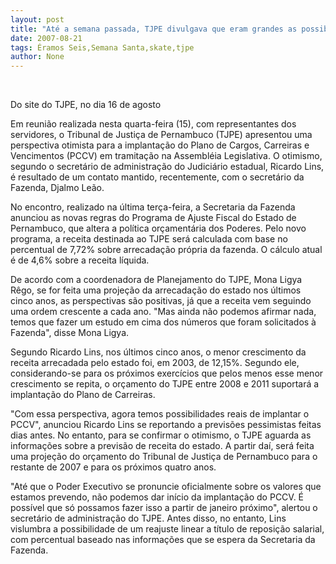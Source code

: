 ```yaml
---
layout: post
title: "Até a semana passada, TJPE divulgava que eram grandes as possibilidades para implantação do PCCV "
date: 2007-08-21
tags: Éramos Seis,Semana Santa,skate,tjpe
author: None
---
```


&nbsp;

Do site do TJPE, no dia 16 de agosto

Em reuni&atilde;o realizada nesta quarta-feira (15), com representantes dos servidores, o Tribunal de Justi&ccedil;a de Pernambuco (TJPE) apresentou uma perspectiva otimista para a implanta&ccedil;&atilde;o do Plano de Cargos, Carreiras e Vencimentos (PCCV) em tramita&ccedil;&atilde;o na Assembl&eacute;ia Legislativa. O otimismo, segundo o secret&aacute;rio de administra&ccedil;&atilde;o do Judici&aacute;rio estadual, Ricardo Lins, &eacute; resultado de um contato mantido, recentemente, com o secret&aacute;rio da Fazenda, Djalmo Le&atilde;o. 

No encontro, realizado na &uacute;ltima ter&ccedil;a-feira, a Secretaria da Fazenda anunciou as novas regras do Programa de Ajuste Fiscal do Estado de Pernambuco, que altera a pol&iacute;tica or&ccedil;ament&aacute;ria dos Poderes. Pelo novo programa, a receita destinada ao TJPE ser&aacute; calculada com base no percentual de 7,72% sobre arrecada&ccedil;&atilde;o pr&oacute;pria da fazenda. O c&aacute;lculo atual &eacute; de 4,6% sobre a receita l&iacute;quida.

De acordo com a coordenadora de Planejamento do TJPE, Mona Ligya R&ecirc;go, se for feita uma proje&ccedil;&atilde;o da arrecada&ccedil;&atilde;o do estado nos &uacute;ltimos cinco anos, as perspectivas s&atilde;o positivas, j&aacute; que a receita vem seguindo uma ordem crescente a cada ano. &quot;Mas ainda n&atilde;o podemos afirmar nada, temos que fazer um estudo em cima dos n&uacute;meros que foram solicitados &agrave; Fazenda&quot;, disse Mona Ligya.

Segundo Ricardo Lins, nos &uacute;ltimos cinco anos, o menor crescimento da receita arrecadada pelo estado foi, em 2003, de 12,15%. Segundo ele, considerando-se para os pr&oacute;ximos exerc&iacute;cios que pelos menos esse menor crescimento se repita, o or&ccedil;amento do TJPE entre 2008 e 2011 suportar&aacute; a implanta&ccedil;&atilde;o do Plano de Carreiras. 

&quot;Com essa perspectiva, agora temos possibilidades reais de implantar o PCCV&quot;, anunciou Ricardo Lins se reportando a previs&otilde;es pessimistas feitas dias antes. No entanto, para se confirmar o otimismo, o TJPE aguarda as informa&ccedil;&otilde;es sobre a previs&atilde;o de receita do estado. A partir da&iacute;, ser&aacute; feita uma proje&ccedil;&atilde;o do or&ccedil;amento do Tribunal de Justi&ccedil;a de Pernambuco para o restante de 2007 e para os pr&oacute;ximos quatro anos. 

&quot;At&eacute; que o Poder Executivo se pronuncie oficialmente sobre os valores que estamos prevendo, n&atilde;o podemos dar in&iacute;cio da implanta&ccedil;&atilde;o do PCCV. &Eacute; poss&iacute;vel que s&oacute; possamos fazer isso a partir de janeiro pr&oacute;ximo&quot;, alertou o secret&aacute;rio de administra&ccedil;&atilde;o do TJPE. Antes disso, no entanto, Lins vislumbra a possibilidade de um reajuste linear a t&iacute;tulo de reposi&ccedil;&atilde;o salarial, com percentual baseado nas informa&ccedil;&otilde;es que se espera da Secretaria da Fazenda. 